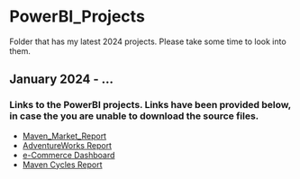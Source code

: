 # PowerBI_Projects
Folder that has my latest 2024 projects. Please take some time to look into them.

## January 2024 - ...
### Links to the PowerBI projects. Links have been provided below, in case the you are unable to download the source files.
- [Maven_Market_Report](https://app.powerbi.com/view?r=eyJrIjoiMzkzY2M0NzgtNjg2MS00NmVjLTkyZjYtZjQ3MjMwYmQyNjY2IiwidCI6ImVhMWE5MDliLTY2MDAtNGEyNS04MmE1LTBjNmVkN2QwNTEzYiIsImMiOjl9)
- [AdventureWorks Report](https://app.powerbi.com/view?r=eyJrIjoiNWNkZTI4NGItZmQ2YS00YjViLThiYWEtZjNiYWU0ODYxYThjIiwidCI6ImVhMWE5MDliLTY2MDAtNGEyNS04MmE1LTBjNmVkN2QwNTEzYiIsImMiOjl9)
- [e-Commerce Dashboard](https://app.powerbi.com/view?r=eyJrIjoiOGMzZTY1NmYtNjhhNC00ZDRhLWEzZmQtNzM2MWJjZmMyMTAwIiwidCI6ImVhMWE5MDliLTY2MDAtNGEyNS04MmE1LTBjNmVkN2QwNTEzYiIsImMiOjl9)
- [Maven Cycles Report](https://app.powerbi.com/view?r=eyJrIjoiMGEwNGI2NmItNTE1Ny00OTFlLTgyYjktNWQ1MDNmMDMzNjgyIiwidCI6ImVhMWE5MDliLTY2MDAtNGEyNS04MmE1LTBjNmVkN2QwNTEzYiIsImMiOjl9)
